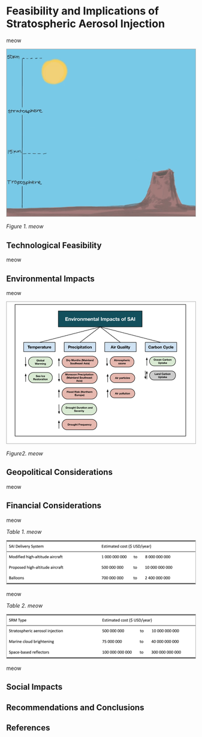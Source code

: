 # Feasibility and Implications of Stratospheric Aerosol Injection
meow

<img src="SAIgif.gif" width="700" style="border: 1px solid darkgrey">

*Figure 1. meow* 

## Technological Feasibility
meow

## Environmental Impacts
meow

<img src="EnvImpacts.png" width="700" style="border: 1px solid darkgrey">

*Figure2. meow*


## Geopolitical Considerations 
meow

## Financial Considerations
meow

*Table 1. meow*

<img src="Table1.png" width="700" style="border: 1px solid darkgrey">

meow

*Table 2. meow*

<img src="Table2.png" width="700" style="border: 1px solid darkgrey">

meow

## Social Impacts

## Recommendations and Conclusions

## References
